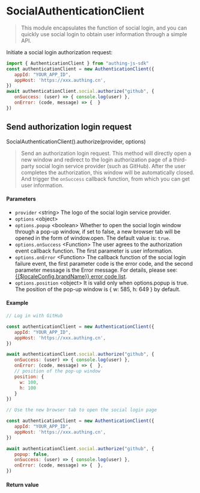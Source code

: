 
# SocialAuthenticationClient

<LastUpdated/>


> This module encapsulates the function of social login, and you can quickly use social login to obtain user information through a simple API.

Initiate a social login authorization request:

```javascript
import { AuthenticationClient } from "authing-js-sdk"
const authenticationClient = new AuthenticationClient({
   appId: "YOUR_APP_ID",
   appHost: 'https://xxx.authing.cn',
})
await authenticationClient.social.authorize("github", {
   onSuccess: (user) => { console.log(user) },
   onError: (code, message) => {  }
})
```





## Send authorization login request

SocialAuthenticationClient().authorize(provider, options)

> Send an authorization login request. This method will directly open a new window and redirect to the login authorization page of a third-party social login service provider (such as GitHub). After the user completes the authorization, this window will be automatically closed. And trigger the `onSuccess` callback function, from which you can get user information.


#### Parameters

- `provider` \<string\> The logo of the social login service provider. 
- `options` \<object\>  
- `options.popup` \<boolean\> Whether to open the social login window through a pop-up window, if set to false, a new browser tab will be opened in the form of window.open. The default value is: `true`.
- `options.onSuccess` \<Function\> The user agrees to the authorization event callback function. The first parameter is user information. 
- `options.onError` \<Function\> The callback function of the social login failure event, the first parameter code is the error code, and the second parameter message is the Error message. For details, please see:[{{$localeConfig.brandName}} error code list](/reference/error-code.md).
- `options.position` \<object\> It is valid only when options.popup is true. The position of the pop-up window is { w: 585, h: 649 } by default.

#### Example

```javascript
// Log in with GitHub

const authenticationClient = new AuthenticationClient({
   appId: "YOUR_APP_ID",
   appHost: 'https://xxx.authing.cn',
})

await authenticationClient.social.authorize("github", {
   onSuccess: (user) => { console.log(user) },
   onError: (code, message) => {  },
   // position of the pop-up window
   position: {
     w: 100,
     h: 100
   }
})
```
```javascript
// Use the new browser tab to open the social login page

const authenticationClient = new AuthenticationClient({
   appId: "YOUR_APP_ID",
   appHost: 'https://xxx.authing.cn',
})

await authenticationClient.social.authorize("github", {
   popup: false,
   onSuccess: (user) => { console.log(user) },
   onError: (code, message) => {  },
})
```

#### Return value




      
